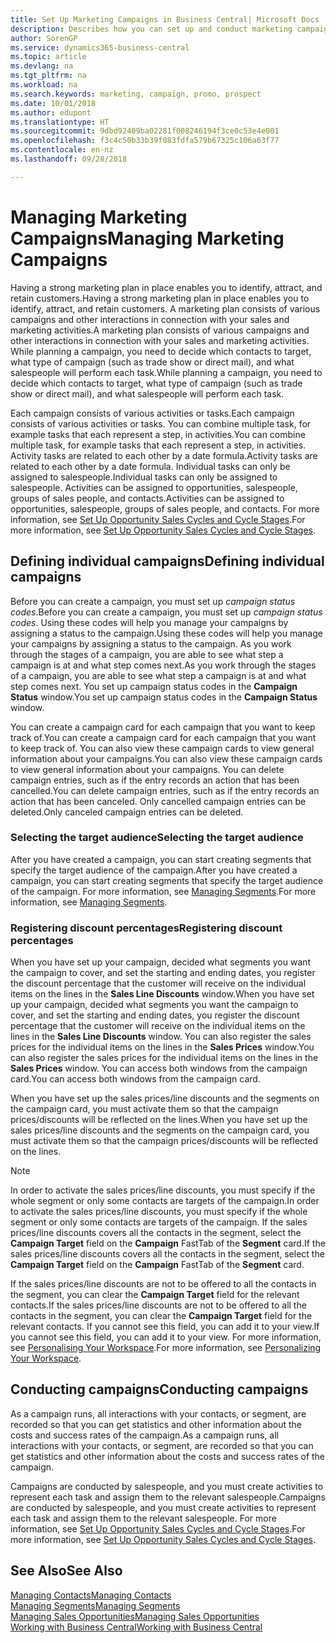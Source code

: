 ```yaml
---
title: Set Up Marketing Campaigns in Business Central| Microsoft Docs
description: Describes how you can set up and conduct marketing campaigns in Business Central to help you identify and attract prospects and retain customers.
author: SorenGP
ms.service: dynamics365-business-central
ms.topic: article
ms.devlang: na
ms.tgt_pltfrm: na
ms.workload: na
ms.search.keywords: marketing, campaign, promo, prospect
ms.date: 10/01/2018
ms.author: edupont
ms.translationtype: HT
ms.sourcegitcommit: 9dbd92409ba02281f008246194f3ce0c53e4e001
ms.openlocfilehash: f3c4c50b33b39f083fdfa579b67325c106a63f77
ms.contentlocale: en-nz
ms.lasthandoff: 09/28/2018

---
```

# <a name="managing-marketing-campaigns"></a><span data-ttu-id="c3498-103">Managing Marketing Campaigns</span><span class="sxs-lookup"><span data-stu-id="c3498-103">Managing Marketing Campaigns</span></span>
<span data-ttu-id="c3498-104">Having a strong marketing plan in place enables you to identify, attract, and retain customers.</span><span class="sxs-lookup"><span data-stu-id="c3498-104">Having a strong marketing plan in place enables you to identify, attract, and retain customers.</span></span> <span data-ttu-id="c3498-105">A marketing plan consists of various campaigns and other interactions in connection with your sales and marketing activities.</span><span class="sxs-lookup"><span data-stu-id="c3498-105">A marketing plan consists of various campaigns and other interactions in connection with your sales and marketing activities.</span></span> <span data-ttu-id="c3498-106">While planning a campaign, you need to decide which contacts to target, what type of campaign (such as trade show or direct mail), and what salespeople will perform each task.</span><span class="sxs-lookup"><span data-stu-id="c3498-106">While planning a campaign, you need to decide which contacts to target, what type of campaign (such as trade show or direct mail), and what salespeople will perform each task.</span></span>

<span data-ttu-id="c3498-107">Each campaign consists of various activities or tasks.</span><span class="sxs-lookup"><span data-stu-id="c3498-107">Each campaign consists of various activities or tasks.</span></span> <span data-ttu-id="c3498-108">You can combine multiple task, for example tasks that each represent a step, in activities.</span><span class="sxs-lookup"><span data-stu-id="c3498-108">You can combine multiple task, for example tasks that each represent a step, in activities.</span></span> <span data-ttu-id="c3498-109">Activity tasks are related to each other by a date formula.</span><span class="sxs-lookup"><span data-stu-id="c3498-109">Activity tasks are related to each other by a date formula.</span></span> <span data-ttu-id="c3498-110">Individual tasks can only be assigned to salespeople.</span><span class="sxs-lookup"><span data-stu-id="c3498-110">Individual tasks can only be assigned to salespeople.</span></span> <span data-ttu-id="c3498-111">Activities can be assigned to opportunities, salespeople, groups of sales people, and contacts.</span><span class="sxs-lookup"><span data-stu-id="c3498-111">Activities can be assigned to opportunities, salespeople, groups of sales people, and contacts.</span></span> <span data-ttu-id="c3498-112">For more information, see [Set Up Opportunity Sales Cycles and Cycle Stages](marketing-how-setup-opportunity-sales-cycles-stages.md).</span><span class="sxs-lookup"><span data-stu-id="c3498-112">For more information, see [Set Up Opportunity Sales Cycles and Cycle Stages](marketing-how-setup-opportunity-sales-cycles-stages.md).</span></span>

## <a name="defining-individual-campaigns"></a><span data-ttu-id="c3498-113">Defining individual campaigns</span><span class="sxs-lookup"><span data-stu-id="c3498-113">Defining individual campaigns</span></span>
<span data-ttu-id="c3498-114">Before you can create a campaign, you must set up *campaign status codes*.</span><span class="sxs-lookup"><span data-stu-id="c3498-114">Before you can create a campaign, you must set up *campaign status codes*.</span></span> <span data-ttu-id="c3498-115">Using these codes will help you manage your campaigns by assigning a status to the campaign.</span><span class="sxs-lookup"><span data-stu-id="c3498-115">Using these codes will help you manage your campaigns by assigning a status to the campaign.</span></span> <span data-ttu-id="c3498-116">As you work through the stages of a campaign, you are able to see what step a campaign is at and what step comes next.</span><span class="sxs-lookup"><span data-stu-id="c3498-116">As you work through the stages of a campaign, you are able to see what step a campaign is at and what step comes next.</span></span> <span data-ttu-id="c3498-117">You set up campaign status codes in the **Campaign Status** window.</span><span class="sxs-lookup"><span data-stu-id="c3498-117">You set up campaign status codes in the **Campaign Status** window.</span></span>

<span data-ttu-id="c3498-118">You can create a campaign card for each campaign that you want to keep track of.</span><span class="sxs-lookup"><span data-stu-id="c3498-118">You can create a campaign card for each campaign that you want to keep track of.</span></span> <span data-ttu-id="c3498-119">You can also view these campaign cards to view general information about your campaigns.</span><span class="sxs-lookup"><span data-stu-id="c3498-119">You can also view these campaign cards to view general information about your campaigns.</span></span>
<span data-ttu-id="c3498-120">You can delete campaign entries, such as if the entry records an action that has been cancelled.</span><span class="sxs-lookup"><span data-stu-id="c3498-120">You can delete campaign entries, such as if the entry records an action that has been canceled.</span></span> <span data-ttu-id="c3498-121">Only cancelled campaign entries can be deleted.</span><span class="sxs-lookup"><span data-stu-id="c3498-121">Only canceled campaign entries can be deleted.</span></span>

### <a name="selecting-the-target-audience"></a><span data-ttu-id="c3498-122">Selecting the target audience</span><span class="sxs-lookup"><span data-stu-id="c3498-122">Selecting the target audience</span></span>
<span data-ttu-id="c3498-123">After you have created a campaign, you can start creating segments that specify the target audience of the campaign.</span><span class="sxs-lookup"><span data-stu-id="c3498-123">After you have created a campaign, you can start creating segments that specify the target audience of the campaign.</span></span> <span data-ttu-id="c3498-124">For more information, see [Managing Segments](marketing-segments.md).</span><span class="sxs-lookup"><span data-stu-id="c3498-124">For more information, see [Managing Segments](marketing-segments.md).</span></span>

### <a name="registering-discount-percentages"></a><span data-ttu-id="c3498-125">Registering discount percentages</span><span class="sxs-lookup"><span data-stu-id="c3498-125">Registering discount percentages</span></span>
<span data-ttu-id="c3498-126">When you have set up your campaign, decided what segments you want the campaign to cover, and set the starting and ending dates, you register the discount percentage that the customer will receive on the individual items on the lines in the **Sales Line Discounts** window.</span><span class="sxs-lookup"><span data-stu-id="c3498-126">When you have set up your campaign, decided what segments you want the campaign to cover, and set the starting and ending dates, you register the discount percentage that the customer will receive on the individual items on the lines in the **Sales Line Discounts** window.</span></span> <span data-ttu-id="c3498-127">You can also register the sales prices for the individual items on the lines in the **Sales Prices** window.</span><span class="sxs-lookup"><span data-stu-id="c3498-127">You can also register the sales prices for the individual items on the lines in the **Sales Prices** window.</span></span> <span data-ttu-id="c3498-128">You can access both windows from the campaign card.</span><span class="sxs-lookup"><span data-stu-id="c3498-128">You can access both windows from the campaign card.</span></span>

 <span data-ttu-id="c3498-129">When you have set up the sales prices/line discounts and the segments on the campaign card, you must activate them so that the campaign prices/discounts will be reflected on the lines.</span><span class="sxs-lookup"><span data-stu-id="c3498-129">When you have set up the sales prices/line discounts and the segments on the campaign card, you must activate them so that the campaign prices/discounts will be reflected on the lines.</span></span>

> [!NOTE]  
>   <span data-ttu-id="c3498-130">In order to activate the sales prices/line discounts, you must specify if the whole segment or only some contacts are targets of the campaign.</span><span class="sxs-lookup"><span data-stu-id="c3498-130">In order to activate the sales prices/line discounts, you must specify if the whole segment or only some contacts are targets of the campaign.</span></span> <span data-ttu-id="c3498-131">If the sales prices/line discounts covers all the contacts in the segment, select the **Campaign Target** field on the **Campaign** FastTab of the **Segment** card.</span><span class="sxs-lookup"><span data-stu-id="c3498-131">If the sales prices/line discounts covers all the contacts in the segment, select the **Campaign Target** field on the **Campaign** FastTab of the **Segment** card.</span></span>

<span data-ttu-id="c3498-132">If the sales prices/line discounts are not to be offered to all the contacts in the segment, you can clear the **Campaign Target** field for the relevant contacts.</span><span class="sxs-lookup"><span data-stu-id="c3498-132">If the sales prices/line discounts are not to be offered to all the contacts in the segment, you can clear the **Campaign Target** field for the relevant contacts.</span></span> <span data-ttu-id="c3498-133">If you cannot see this field, you can add it to your view.</span><span class="sxs-lookup"><span data-stu-id="c3498-133">If you cannot see this field, you can add it to your view.</span></span> <span data-ttu-id="c3498-134">For more information, see [Personalising Your Workspace](ui-personalization-user.md).</span><span class="sxs-lookup"><span data-stu-id="c3498-134">For more information, see [Personalizing Your Workspace](ui-personalization-user.md).</span></span>

## <a name="conducting-campaigns"></a><span data-ttu-id="c3498-135">Conducting campaigns</span><span class="sxs-lookup"><span data-stu-id="c3498-135">Conducting campaigns</span></span>
<span data-ttu-id="c3498-136">As a campaign runs, all interactions with your contacts, or segment, are recorded so that you can get statistics and other information about the costs and success rates of the campaign.</span><span class="sxs-lookup"><span data-stu-id="c3498-136">As a campaign runs, all interactions with your contacts, or segment, are recorded so that you can get statistics and other information about the costs and success rates of the campaign.</span></span>

<span data-ttu-id="c3498-137">Campaigns are conducted by salespeople, and you must create activities to represent each task and assign them to the relevant salespeople.</span><span class="sxs-lookup"><span data-stu-id="c3498-137">Campaigns are conducted by salespeople, and you must create activities to represent each task and assign them to the relevant salespeople.</span></span> <span data-ttu-id="c3498-138">For more information, see [Set Up Opportunity Sales Cycles and Cycle Stages](marketing-how-setup-opportunity-sales-cycles-stages.md).</span><span class="sxs-lookup"><span data-stu-id="c3498-138">For more information, see [Set Up Opportunity Sales Cycles and Cycle Stages](marketing-how-setup-opportunity-sales-cycles-stages.md).</span></span>

## <a name="see-also"></a><span data-ttu-id="c3498-139">See Also</span><span class="sxs-lookup"><span data-stu-id="c3498-139">See Also</span></span>
[<span data-ttu-id="c3498-140">Managing Contacts</span><span class="sxs-lookup"><span data-stu-id="c3498-140">Managing Contacts</span></span>](marketing-contacts.md)  
[<span data-ttu-id="c3498-141">Managing Segments</span><span class="sxs-lookup"><span data-stu-id="c3498-141">Managing Segments</span></span>](marketing-segments.md)  
[<span data-ttu-id="c3498-142">Managing Sales Opportunities</span><span class="sxs-lookup"><span data-stu-id="c3498-142">Managing Sales Opportunities</span></span>](marketing-manage-sales-opportunities.md)  
[<span data-ttu-id="c3498-143">Working with Business Central</span><span class="sxs-lookup"><span data-stu-id="c3498-143">Working with Business Central</span></span>](ui-work-product.md)  

